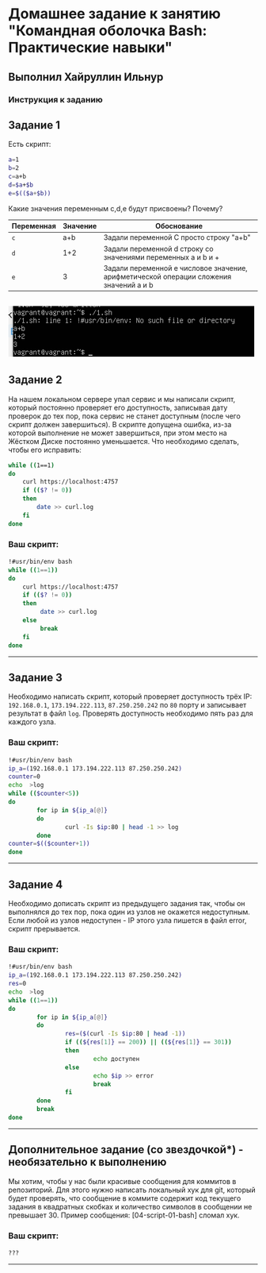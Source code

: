 # Домашнее задание к занятию "Командная оболочка Bash: Практические навыки"

## Выполнил Хайруллин Ильнур

### Инструкция к заданию

## Задание 1

Есть скрипт:
```bash
a=1
b=2
c=a+b
d=$a+$b
e=$(($a+$b))
```

Какие значения переменным c,d,e будут присвоены? Почему?

| Переменная  | Значение | Обоснование |
| ------------- |----------|--|
| `c`  | a+b      | Задали переменной C просто строку "a+b" |
| `d`  | 1+2      | Задали переменной d строку со значениями переменных a и b и + |
| `e`  | 3        | Задали переменной e числовое значение, арифметической операции сложения значений а и b|


![1](img/1.png)
----

## Задание 2

На нашем локальном сервере упал сервис и мы написали скрипт, который постоянно проверяет его доступность, записывая дату проверок до тех пор, пока сервис не станет доступным (после чего скрипт должен завершиться). В скрипте допущена ошибка, из-за которой выполнение не может завершиться, при этом место на Жёстком Диске постоянно уменьшается. Что необходимо сделать, чтобы его исправить:
```bash
while ((1==1)
do
	curl https://localhost:4757
	if (($? != 0))
	then
		date >> curl.log
	fi
done
```

### Ваш скрипт:
```bash
!#usr/bin/env bash
while ((1==1))
do
	curl https://localhost:4757
	if (($? != 0))
	then
	     date >> curl.log
	else
	     break 
	fi
done
```

---

## Задание 3

Необходимо написать скрипт, который проверяет доступность трёх IP: `192.168.0.1`, `173.194.222.113`, `87.250.250.242` по `80` порту и записывает результат в файл `log`. Проверять доступность необходимо пять раз для каждого узла.

### Ваш скрипт:
```bash
!#usr/bin/env bash
ip_a=(192.168.0.1 173.194.222.113 87.250.250.242)
counter=0
echo  >log
while (($counter<5))
do
        for ip in ${ip_a[@]}
        do
                curl -Is $ip:80 | head -1 >> log
        done
counter=$(($counter+1))
done
```

---
## Задание 4

Необходимо дописать скрипт из предыдущего задания так, чтобы он выполнялся до тех пор, пока один из узлов не окажется недоступным. Если любой из узлов недоступен - IP этого узла пишется в файл error, скрипт прерывается.

### Ваш скрипт:
```bash
!#usr/bin/env bash
ip_a=(192.168.0.1 173.194.222.113 87.250.250.242)
res=0
echo  >log
while ((1==1))
do
        for ip in ${ip_a[@]}
        do
                res=($(curl -Is $ip:80 | head -1))
                if ((${res[1]} == 200)) || ((${res[1]} == 301))
                then
                        echo доступен
                else
                        echo $ip >> error
                        break
                fi
        done
        break
done
```

---

## Дополнительное задание (со звездочкой*) - необязательно к выполнению

Мы хотим, чтобы у нас были красивые сообщения для коммитов в репозиторий. Для этого нужно написать локальный хук для git, который будет проверять, что сообщение в коммите содержит код текущего задания в квадратных скобках и количество символов в сообщении не превышает 30. Пример сообщения: \[04-script-01-bash\] сломал хук.

### Ваш скрипт:
```bash
???
```

----

